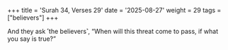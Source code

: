 +++
title = 'Surah 34, Verses 29'
date = '2025-08-27'
weight = 29
tags = ["believers"]
+++

And they ask ˹the believers˺, “When will this threat come to pass, if what you say is true?”